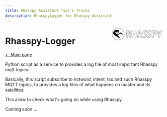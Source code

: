 ```yaml
---
title: Rhasspy Assistant Tips n Tricks
description: RhasspyLogger for Rhasspy Assistant.
---
```


<img align="right" src="../images/rhasspyLogoLong.png" width="160" style="top: 15px">

# Rhasspy-Logger

[← Main page](../index.md)

Python script as a service to provides a log file of most important Rhasspy mqtt topics.

Basically, this script subscribe to hotword, intent, tss and such Rhasspy MQTT topics, to provides a log files of what happens on master and its satellites.

This allow to check what's going on while using Rhasspy.

Coming soon ...


